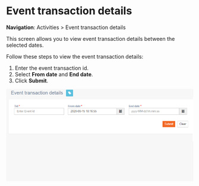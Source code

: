 # Event transaction details

**Navigation**: Activities &gt; Event transaction details

This screen allows you to view event transaction details between the selected dates.

Follow these steps to view the event transaction details:

1. Enter the event transaction id.
2. Select **From date** and **End date**.
3. Click **Submit**.

![](../.gitbook/assets/59.png)

### 

